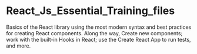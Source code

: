 # React_Js_Essential_Training_files

Basics of the React library using the most modern syntax and best practices for creating React components. 
Along the way, Create new components; work with the built-in Hooks in React; use the Create React App to run tests, and more.

